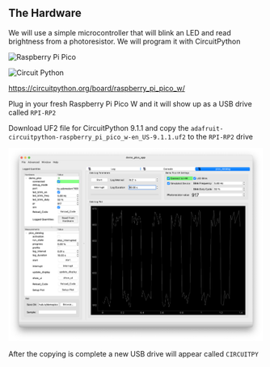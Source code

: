 ## The Hardware

We will use a simple microcontroller that will blink an LED and read brightness from a photoresistor. We will program it with CircuitPython 

![Raspberry Pi Pico](https://www.raspberrypi.com/documentation/microcontrollers/images/pico-pinout.svg)

![Circuit Python](https://circuitpython.org/assets/images/logo@2x.png)

https://circuitpython.org/board/raspberry_pi_pico_w/

Plug in your fresh Raspberry Pi Pico W and it will show up as a USB drive called `RPI-RP2`

Download UF2 file for CircuitPython 9.1.1 and copy the `adafruit-circuitpython-raspberry_pi_pico_w-en_US-9.1.1.uf2` to the `RPI-RP2` drive

![alt text](app_screenshot.png)

After the copying is complete a new USB drive will appear called `CIRCUITPY`